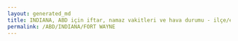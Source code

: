 ```yaml
---
layout: generated_md
title: INDIANA, ABD için iftar, namaz vakitleri ve hava durumu - ilçe/eyalet seç
permalink: /ABD/INDIANA/FORT WAYNE
---
```


<script type="text/javascript">
  var country = ABD;
  var city = INDIANA;
  var state = FORT WAYNE;
  var lat = 72;
  var lon = 21;
</script>
